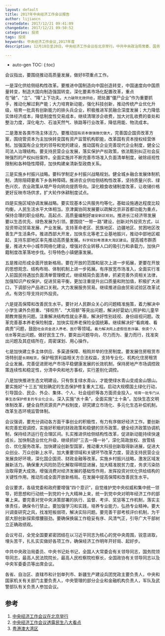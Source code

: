 ```yaml
---
layout: default
title: 2017年中央经济工作会议报告
author: lijiaocn
createdate: 2017/12/21 09:41:09
changedate: 2017/12/21 09:50:52
categories: 投资
tags: 投资
keywords: 中央经济工作会议,2017年度
description: 12月18日至20日，中央经济工作会议在北京举行。中共中央政治局常委、国务院总理李克强在会上作重要讲话。

---
```


* auto-gen TOC:
{:toc}

会议指出，要围绕推动高质量发展，做好8项重点工作。

一是深化供给侧结构性改革。要推进中国制造向中国创造转变，中国速度向中国质量转变，制造大国向制造强国转变。深化要素市场化配置改革，重点在“破”、“立”、“降”上下功夫。`大力破除无效供给`，把处置“僵尸企业”作为重要抓手，推动化解过剩产能；大力培育新动能，强化科技创新，推动传统产业优化升级，培育一批具有创新能力的排头兵企业，积极推进军民融合深度发展；大力降低实体经济成本，降低制度性交易成本，继续清理涉企收费，加大对乱收费的查处和整治力度，深化电力、石油天然气、铁路等行业改革，降低用能、物流成本。

二是激发各类市场主体活力。要推动`国有资本做强做优做大`，完善国企国资改革方案，围绕管资本为主加快转变国有资产监管机构职能，改革国有资本授权经营体制。加强国有企业党的领导和党的建设，推动国有企业完善现代企业制度，健全公司法人治理结构。要支持民营企业发展，落实保护产权政策，依法甄别纠正社会反映强烈的产权纠纷案件。全面实施并不断完善市场准入负面清单制度，破除歧视性限制和各种隐性障碍，加快构建亲清新型政商关系。

三是实施乡村振兴战略。要科学制定乡村振兴战略规划。健全城乡融合发展体制机制，清除阻碍要素下乡各种障碍。推进农业供给侧结构性改革，坚持质量兴农、绿色兴农，农业政策从增产导向转向提质导向。深化粮食收储制度改革，让收储价格更好反映市场供求，扩大轮作休耕制度试点。

四是实施区域协调发展战略。要实现基本公共服务均等化，基础设施通达程度比较均衡，人民生活水平大体相当。京津冀协同发展要以疏解北京非首都功能为重点，保持合理的职业结构，高起点、高质量编制好`雄安新区规划`。推进长江经济带发展要以生态优先、绿色发展为引领。要围绕“一带一路”建设，创新对外投资方式，以投资带动贸易发展、产业发展。支持革命老区、民族地区、边疆地区、贫困地区改善生产生活条件。推进西部大开发，加快东北等老工业基地振兴，推动中部地区崛起，支持东部地区率先推动高质量发展。`科学规划粤港澳大湾区建设`。提高城市群质量，推进大中小城市网络化建设，增强对农业转移人口的吸引力和承载力，加快户籍制度改革落地步伐。引导特色小镇健康发展。

五是推动形成全面开放新格局。要在开放的范围和层次上进一步拓展，更要在开放的思想观念、结构布局、体制机制上进一步拓展。有序放宽市场准入，全面实行准入前国民待遇加负面清单管理模式，继续精简负面清单，抓紧完善外资相关法律，加强知识产权保护。促进贸易平衡，更加注重提升出口质量和附加值，积极扩大进口，下调部分产品进口关税。大力发展服务贸易。继续推进自由贸易试验区改革试点。有效引导支持对外投资。

六是提高保障和改善民生水平。要针对人民群众关心的问题精准施策，着力解决中小学生课外负担重、“择校热”、“大班额”等突出问题，解决好婴幼儿照护和儿童早期教育服务问题。注重解决结构性就业矛盾，解决好性别歧视、身份歧视问题。改革完善基本养老保险制度，加快实现养老保险全国统筹。继续解决好“看病难、看病贵”问题，鼓励`社会资金进入养老、医疗`等领域。`着力解决网上虚假信息诈骗、倒卖个人信息`等突出问题。做好民生工作，要突出问题导向，尽力而为、量力而行，找准突出问题及其症结所在，周密谋划、用心操作。

七是加快建立多主体供应、多渠道保障、租购并举的住房制度。要发展住房租赁市场特别是`长期租赁`，保护租赁利益相关方合法权益，支持专业化、机构化住房租赁企业发展。完善促进房地产市场平稳健康发展的长效机制，保持房地产市场调控政策连续性和稳定性，分清中央和地方事权，实行差别化调控。

八是加快推进生态文明建设。只有恢复绿水青山，才能使绿水青山变成金山银山。要实施好“十三五”规划确定的生态保护修复重大工程。启动大规模国土绿化行动，引导国企、民企、外企、集体、个人、社会组织等各方面资金投入，`培育一批专门从事生态保护修复的专业化企业`。深入实施“水十条”，全面实施“土十条”。加快生态文明体制改革，健全自然资源资产产权制度，研究建立市场化、多元化生态补偿机制，改革生态环境监管体制。

会议强调，要充分调动各方面干事创业的积极性，有力有序做好经济工作。要创新和完善宏观调控，实施好积极的财政政策和稳健的货币政策，健全经济政策协调机制，保持经济运行在合理区间。扎实推进供给侧结构性改革，促进新动能持续快速成长，加快制造业优化升级，继续抓好“三去一降一补”，深化简政放权、放管结合、优化服务改革。加快建设创新型国家，推动重大科技创新取得新进展，促进大众创业、万众创新上水平。加大重要领域和关键环节改革力度，营造支持民营企业发展良好环境，深化国企国资、财政金融等改革。实施乡村振兴战略，激发区域发展新活力。确保重大风险防范化解取得明显进展，加大精准脱贫力度，务求污染防治取得更大成效。增强消费对经济发展的基础性作用，发挥投资对优化供给结构的关键性作用。推动形成全面开放新格局。在发展中提高保障和改善民生水平。

会议要求，各级党委和政府要增强“四个意识”，自觉维护党中央权威和集中统一领导，把思想和行动统一到党的十九大精神上来，统一到党中央对明年经济工作的部署上来。要完善对党中央决策部署的执行、监督、考评、奖惩等工作机制，落实主体责任，确保令行禁止。要加强学习和实践，培养专业能力，弘扬专业精神。要大兴调查研究之风，找准短板弱项，解决实际问题。要完善干部考核评价机制，为干部大胆创新探索撑腰鼓劲。要确保换届工作稳妥有序、风清气正，引导广大干部树立正确政绩观。

会议号召，全党全国要紧密团结在以习近平同志为核心的党中央周围，锐意进取，埋头苦干，扎扎实实做好各项工作，确保经济工作明年开好局、起好步。

中共中央政治局委员、中央书记处书记，全国人大常委会有关领导同志，国务院领导同志，最高人民法院院长，最高人民检察院检察长，全国政协有关领导同志以及中央军委委员等出席会议。

各省、自治区、直辖市和计划单列市、新疆生产建设兵团党政主要负责人，中央和国家机关有关部门主要负责人，中央管理的部分企业和金融机构负责人，军队及武警部队有关负责人参加会议。

## 参考

1. [中央经济工作会议在北京举行][1]
2. [中央经济工作会议透露民生八大看点][2]
3. [粤港澳大湾区][3]

[1]: http://www.gov.cn/xinwen/2017-12/20/content_5248899.htm  "中央经济工作会议在北京举行 " 
[2]: http://www.gov.cn/xinwen/2017-12/20/content_5248938.htm  "中央经济工作会议透露民生八大看点"
[3]: https://baike.baidu.com/item/%E7%B2%A4%E6%B8%AF%E6%BE%B3%E5%A4%A7%E6%B9%BE%E5%8C%BA/19153589?fr=aladdin  "粤港澳大湾区"
